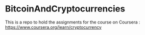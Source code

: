 # BitcoinAndCryptocurrencies
This is a repo to hold the assignments for the course on Coursera : https://www.coursera.org/learn/cryptocurrency
